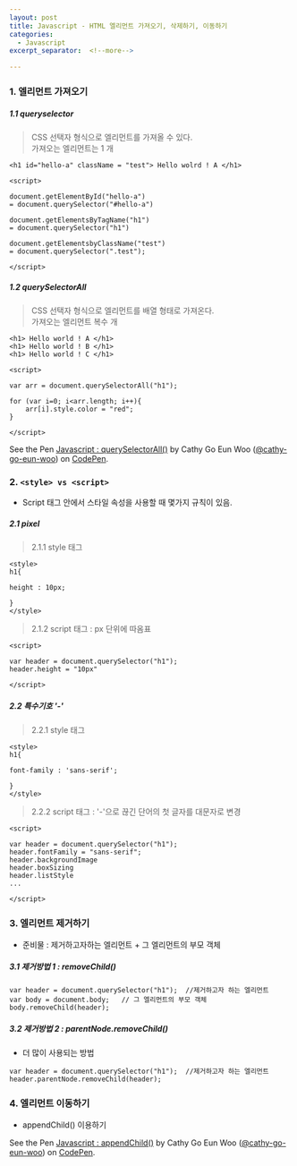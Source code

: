 ```yaml
---
layout: post
title: Javascript - HTML 엘리먼트 가져오기, 삭제하기, 이동하기 
categories:
  - Javascript
excerpt_separator:  <!--more-->

---
```


### 1. 엘리먼트 가져오기

##### 1.1 queryselector

> CSS 선택자 형식으로 엘리먼트를 가져올 수 있다.  
> 가져오는 엘리먼트는 1 개

```
<h1 id="hello-a" className = "test"> Hello wolrd ! A </h1>

<script>

document.getElementById("hello-a")
= document.querySelector("#hello-a")

document.getElementsByTagName("h1")
= document.querySelector("h1")

document.getElementsbyClassName("test")
= document.querySelector(".test");

</script>
```

##### 1.2 querySelectorAll

> CSS 선택자 형식으로 엘리먼트를 배열 형태로 가져온다.  
> 가져오는 엘리먼트 복수 개

```
<h1> Hello world ! A </h1>
<h1> Hello world ! B </h1>
<h1> Hello world ! C </h1>

<script>

var arr = document.querySelectorAll("h1");

for (var i=0; i<arr.length; i++){
	arr[i].style.color = "red";
}

</script>
```

<p data-height="265" data-theme-id="0" data-slug-hash="oMyPav" data-default-tab="html" data-user="cathy-go-eun-woo" data-pen-title="Javascript : querySelectorAll()" class="codepen">See the Pen <a href="https://codepen.io/cathy-go-eun-woo/pen/oMyPav/">Javascript : querySelectorAll()</a> by Cathy Go Eun Woo (<a href="https://codepen.io/cathy-go-eun-woo">@cathy-go-eun-woo</a>) on <a href="https://codepen.io">CodePen</a>.</p>
<script src="https://static.codepen.io/assets/embed/ei.js"> </script>

### 2. `<style> vs <script>`

- Script 태그 안에서 스타일 속성을 사용할 때 몇가지 규칙이 있음.

##### 2.1 pixel

> 2.1.1 style 태그

```
<style>
h1{

height : 10px;

}
</style>
```

> 2.1.2 script 태그 : px 단위에 따옴표

```
<script>

var header = document.querySelector("h1");
header.height = "10px"

</script>
```

##### 2.2 특수기호 '-'

> 2.2.1 style 태그

```
<style>
h1{

font-family : 'sans-serif';

}
</style>
```

> 2.2.2 script 태그 : '-'으로 끊긴 단어의 첫 글자를 대문자로 변경

```
<script>

var header = document.querySelector("h1");
header.fontFamily = "sans-serif";
header.backgroundImage
header.boxSizing
header.listStyle
...

</script>
```

### 3. 엘리먼트 제거하기

- 준비물 : 제거하고자하는 엘리먼트 + 그 엘리먼트의 부모 객체

##### 3.1 제거방법 1 : removeChild()

```
var header = document.querySelector("h1");	//제거하고자 하는 엘리먼트
var body = document.body;	// 그 엘리먼트의 부모 객체
body.removeChild(header);
```

##### 3.2 제거방법 2 : parentNode.removeChild()

- 더 많이 사용되는 방법

```
var header = document.querySelector("h1");	//제거하고자 하는 엘리먼트
header.parentNode.removeChild(header);
```

### 4. 엘리먼트 이동하기

- appendChild() 이용하기

<p data-height="265" data-theme-id="0" data-slug-hash="rrKqaR" data-default-tab="html" data-user="cathy-go-eun-woo" data-pen-title="Javascript : appendChild()" class="codepen">See the Pen <a href="https://codepen.io/cathy-go-eun-woo/pen/rrKqaR/">Javascript : appendChild()</a> by Cathy Go Eun Woo (<a href="https://codepen.io/cathy-go-eun-woo">@cathy-go-eun-woo</a>) on <a href="https://codepen.io">CodePen</a>.</p>
<script src="https://static.codepen.io/assets/embed/ei.js"> </script>
